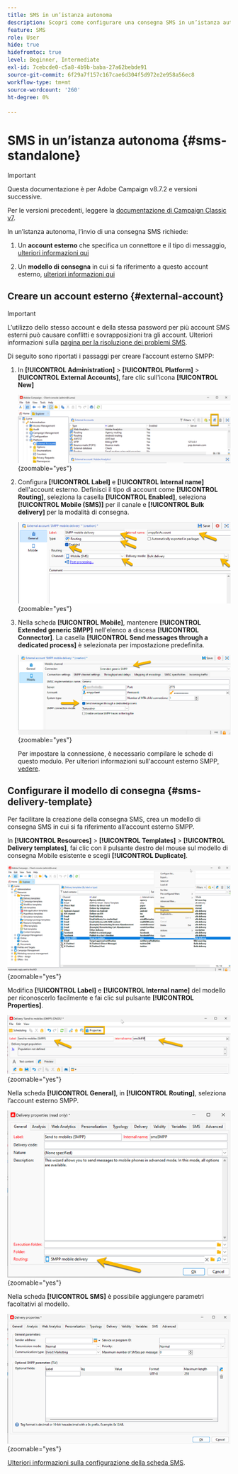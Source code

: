 ```yaml
---
title: SMS in un’istanza autonoma
description: Scopri come configurare una consegna SMS in un’istanza autonoma
feature: SMS
role: User
hide: true
hidefromtoc: true
level: Beginner, Intermediate
exl-id: 7cebcde0-c5a8-4b9b-baba-27a62bebde91
source-git-commit: 6f29a7f157c167cae6d304f5d972e2e958a56ec8
workflow-type: tm+mt
source-wordcount: '260'
ht-degree: 0%

---
```


# SMS in un’istanza autonoma {#sms-standalone}

>[!IMPORTANT]
>
>Questa documentazione è per Adobe Campaign v8.7.2 e versioni successive.
>
>Per le versioni precedenti, leggere la [documentazione di Campaign Classic v7](https://experienceleague.adobe.com/it/docs/campaign-classic/using/sending-messages/sending-messages-on-mobiles/sms-set-up/sms-set-up).

In un’istanza autonoma, l’invio di una consegna SMS richiede:

1. Un **account esterno** che specifica un connettore e il tipo di messaggio, [ulteriori informazioni qui](#external-account)

1. Un **modello di consegna** in cui si fa riferimento a questo account esterno, [ulteriori informazioni qui](#sms-delivery-template)

## Creare un account esterno {#external-account}

>[!IMPORTANT]
>
>L’utilizzo dello stesso account e della stessa password per più account SMS esterni può causare conflitti e sovrapposizioni tra gli account. Ulteriori informazioni sulla [pagina per la risoluzione dei problemi SMS](smpp-connection.md#sms-troubleshooting).

Di seguito sono riportati i passaggi per creare l’account esterno SMPP:

1. In **[!UICONTROL Administration]** > **[!UICONTROL Platform]** > **[!UICONTROL External Accounts]**, fare clic sull&#39;icona **[!UICONTROL New]**

   ![](assets/sms_extaccount.png){zoomable="yes"}

1. Configura **[!UICONTROL Label]** e **[!UICONTROL Internal name]** dell&#39;account esterno. Definisci il tipo di account come **[!UICONTROL Routing]**, seleziona la casella **[!UICONTROL Enabled]**, seleziona **[!UICONTROL Mobile (SMS)]** per il canale e **[!UICONTROL Bulk delivery]** per la modalità di consegna.

   ![](assets/sms_extaccount_new.png){zoomable="yes"}

1. Nella scheda **[!UICONTROL Mobile]**, mantenere **[!UICONTROL Extended generic SMPP]** nell&#39;elenco a discesa **[!UICONTROL Connector]**.
La casella **[!UICONTROL Send messages through a dedicated process]** è selezionata per impostazione predefinita.

   ![](assets/sms_extaccount_connector.png){zoomable="yes"}

   Per impostare la connessione, è necessario compilare le schede di questo modulo. Per ulteriori informazioni sull&#39;account esterno SMPP[, vedere &#x200B;](smpp-external-account.md#smpp-connection-settings).


## Configurare il modello di consegna {#sms-delivery-template}

Per facilitare la creazione della consegna SMS, crea un modello di consegna SMS in cui si fa riferimento all’account esterno SMPP.

In **[!UICONTROL Resources]** > **[!UICONTROL Templates]** > **[!UICONTROL Delivery templates]**, fai clic con il pulsante destro del mouse sul modello di consegna Mobile esistente e scegli **[!UICONTROL Duplicate]**.

![](assets/sms_template_duplicate.png){zoomable="yes"}

Modifica **[!UICONTROL Label]** e **[!UICONTROL Internal name]** del modello per riconoscerlo facilmente e fai clic sul pulsante **[!UICONTROL Properties]**.

![](assets/sms_template_name.png){zoomable="yes"}

Nella scheda **[!UICONTROL General]**, in **[!UICONTROL Routing]**, seleziona l’account esterno SMPP.

![](assets/sms_template_routing.png){zoomable="yes"}

Nella scheda **[!UICONTROL SMS]** è possibile aggiungere parametri facoltativi al modello.

![](assets/sms_template_properties.png){zoomable="yes"}

[Ulteriori informazioni sulla configurazione della scheda SMS](sms-delivery-settings.md).
